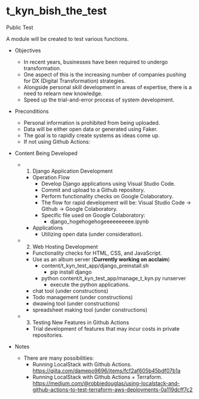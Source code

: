 # t_kyn_bish_the_test
Public Test

A module will be created to test various functions.

* Objectives
  * In recent years, businesses have been required to undergo transformation.
  * One aspect of this is the increasing number of companies pushing for DX (Digital Transformation) strategies.
  * Alongside personal skill development in areas of expertise, there is a need to relearn new knowledge.
  * Speed up the trial-and-error process of system development.

* Preconditions
  * Personal information is prohibited from being uploaded.
  * Data will be either open data or generated using Faker.
  * The goal is to rapidly create systems as ideas come up.
  * If not using Github Actions:

* Content Being Developed
  * 1) Django Application Development
    * Operation Flow
      * Develop Django applications using Visual Studio Code.
      * Commit and upload to a Github repository.
      * Perform functionality checks on Google Colaboratory.
      * The flow for rapid development will be: Visual Studio Code → Github → Google Colaboratory.
      * Specific file used on Google Colaboratory:
        * django_hogehogehogeeeeeeeeee.ipynb
    * Applications
      * Utilizing open data (under consideration).

  * 2) Web Hosting Development
    * Functionality checks for HTML, CSS, and JavaScript.
    * Use as an album server (**Currently working on acclaim**)
        * content/t_kyn_test_app/django_preinstall.sh
          * pip install django
        * python content/t_kyn_test_app/manage_t_kyn.py runserver
          * execute the python applications.
    * chat tool (under constructions)
    * Todo management  (under constructions)
    * dwawing tool  (under constructions)
    * spreadsheet making tool  (under constructions)
  * 3) Testing New Features in Github Actions
    * Trial development of features that may incur costs in private repositories.

* Notes
  * There are many possibilities:
    * Running LocalStack with Github Actions.
      https://qiita.com/damepo9696/items/fcf2af605b45bdf07b1a
    * Running LocalStack with Github Actions + Terraform.
      https://medium.com/@robbiedouglas/using-localstack-and-github-actions-to-test-terraform-aws-deployments-0a119dcff7c2

